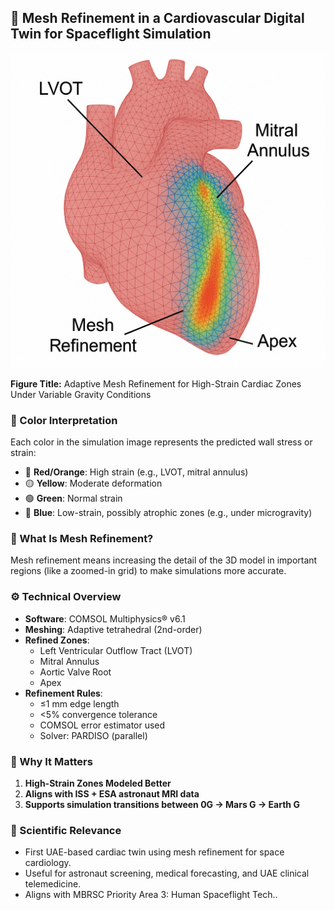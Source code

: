 ## 🧠 Mesh Refinement in a Cardiovascular Digital Twin for Spaceflight Simulation

![Mesh Refinement Simulation](./Untitled%20picture.png)

**Figure Title:** Adaptive Mesh Refinement for High-Strain Cardiac Zones Under Variable Gravity Conditions

### 🎨 Color Interpretation
Each color in the simulation image represents the predicted wall stress or strain:
- 🔴 **Red/Orange**: High strain (e.g., LVOT, mitral annulus)
- 🟡 **Yellow**: Moderate deformation
- 🟢 **Green**: Normal strain
- 🔵 **Blue**: Low-strain, possibly atrophic zones (e.g., under microgravity)

### 🧩 What Is Mesh Refinement?
Mesh refinement means increasing the detail of the 3D model in important regions (like a zoomed-in grid) to make simulations more accurate.

### ⚙️ Technical Overview
- **Software**: COMSOL Multiphysics® v6.1
- **Meshing**: Adaptive tetrahedral (2nd-order)
- **Refined Zones**:
  - Left Ventricular Outflow Tract (LVOT)
  - Mitral Annulus
  - Aortic Valve Root
  - Apex
- **Refinement Rules**:
  - ≤1 mm edge length
  - <5% convergence tolerance
  - COMSOL error estimator used
  - Solver: PARDISO (parallel)

### 🧬 Why It Matters
1. **High-Strain Zones Modeled Better**
2. **Aligns with ISS + ESA astronaut MRI data**
3. **Supports simulation transitions between 0G → Mars G → Earth G**

### 🚀 Scientific Relevance
- First UAE-based cardiac twin using mesh refinement for space cardiology.
- Useful for astronaut screening, medical forecasting, and UAE clinical telemedicine.
- Aligns with MBRSC Priority Area 3: Human Spaceflight Tech..



